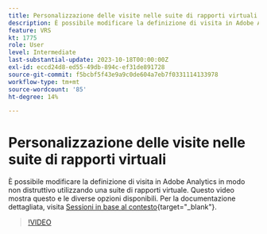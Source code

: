 ```yaml
---
title: Personalizzazione delle visite nelle suite di rapporti virtuali
description: È possibile modificare la definizione di visita in Adobe Analytics in modo non distruttivo utilizzando una suite di rapporti virtuale. Questo video mostra questo e le diverse opzioni disponibili.
feature: VRS
kt: 1775
role: User
level: Intermediate
last-substantial-update: 2023-10-18T00:00:00Z
exl-id: eccd24d8-ed55-49db-894c-ef31de891728
source-git-commit: f5bcbf5f43e9a9c0de604a7eb7f0331114133978
workflow-type: tm+mt
source-wordcount: '85'
ht-degree: 14%

---
```


# Personalizzazione delle visite nelle suite di rapporti virtuali

È possibile modificare la definizione di visita in Adobe Analytics in modo non distruttivo utilizzando una suite di rapporti virtuale. Questo video mostra questo e le diverse opzioni disponibili. Per la documentazione dettagliata, visita [Sessioni in base al contesto](https://experienceleague.adobe.com/docs/analytics/components/virtual-report-suites/vrs-mobile-visit-processing.html?lang=it){target="_blank"}.

>[!VIDEO](https://video.tv.adobe.com/v/3428474/?quality=12&learn=on&captions=ita)
